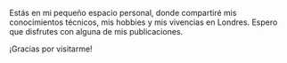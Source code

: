 Estás en mi pequeño espacio personal, donde compartiré mis conocimientos técnicos, mis hobbies y mis vivencias en Londres. Espero que disfrutes con alguna de mis publicaciones. 

¡Gracias por visitarme!

